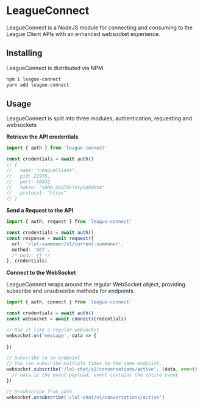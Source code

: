 # LeagueConnect

LeagueConnect is a NodeJS module for connecting and consuming to the League Client APIs with an enhanced websocket experience.

## Installing

LeagueConnect is distributed via NPM.

```bash
npm i league-connect
yarn add league-connect
```

## Usage

LeagueConnect is split into three modules, authentication, requesting and websockets

**Retrieve the API credentials**

```typescript
import { auth } from 'league-connect'

const credentials = await auth()
// {
//   name: "LeagueClient",
//   pid: 22976,
//   port: 60432
//   token: "50RB_U6QTOc7VryhdRUMzA"
//   protocol: "https"
// }
```

**Send a Request to the API**

```typescript
import { auth, request } from 'league-connect'

const credentials = await auth()
const response = await request({
  url: '/lol-summoner/v1/current-summoner',
  method: 'GET',
  /* body: {} */
}, credentials)
```

**Connect to the WebSocket**

LeagueConnect wraps around the regular WebSocket object, providing subscribe and unsubscribe methods for endpoints.

```typescript
import { auth, connect } from 'league-connect'

const credentials = await auth()
const websocket = await connect(credentials)

// Use it like a regular websocket
websocket.on('message', data => {
  
})

// Subscribe to an endpoint
// You can subscribe multiple times to the same endpoint.
websocket.subscribe('/lol-chat/v1/conversations/active', (data, event) => {
  // data is the event payload, event contains the entire event
})

// Unsubscribe from path
websocket.unsubscribe('/lol-chat/v1/conversations/active')
```
